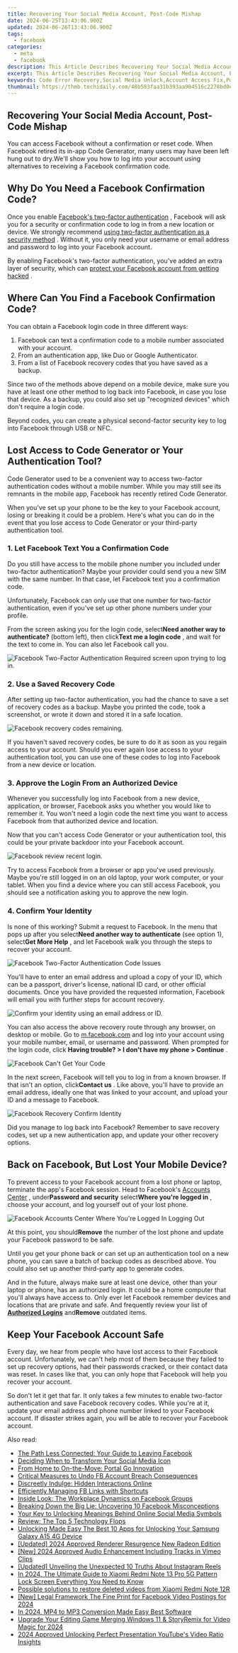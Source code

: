 ```yaml
---
title: Recovering Your Social Media Account, Post-Code Mishap
date: 2024-06-25T13:43:06.900Z
updated: 2024-06-26T13:43:06.900Z
tags:
  - facebook
categories:
  - meta
  - facebook
description: This Article Describes Recovering Your Social Media Account, Post-Code Mishap
excerpt: This Article Describes Recovering Your Social Media Account, Post-Code Mishap
keywords: Code Error Recovery,Social Media Unlock,Account Access Fix,Post-Mistake Strategies,Password Reset Tips,Social Platform Reentry,Digital Identity Restoration
thumbnail: https://thmb.techidaily.com/48b583faa31b393aa904516c2278bd0e1546bcda1fa4122648e108e1ee1f91de.jpg
---
```


## Recovering Your Social Media Account, Post-Code Mishap

 You can access Facebook without a confirmation or reset code. When Facebook retired its in-app Code Generator, many users may have been left hung out to dry.We'll show you how to log into your account using alternatives to receiving a Facebook confirmation code.

## Why Do You Need a Facebook Confirmation Code?

 Once you enable [Facebook's two-factor authentication](https://accountscenter.facebook.com/password%5Fand%5Fsecurity/two%5Ffactor) , Facebook will ask you for a security or confirmation code to log in from a new location or device. We strongly recommend [using two-factor authentication as a security method](http://www.makeuseof.com/tag/what-is-two-factor-authentication-and-why-you-should-use-it/) . Without it, you only need your username or email address and password to log into your Facebook account.

 By enabling Facebook's two-factor authentication, you've added an extra layer of security, which can [protect your Facebook account from getting hacked](https://www.makeuseof.com/tag/facebook-hacked-heres-tell-fix/) .

## Where Can You Find a Facebook Confirmation Code?

You can obtain a Facebook login code in three different ways:

1. Facebook can text a confirmation code to a mobile number associated with your account.
2. From an authentication app, like Duo or Google Authenticator.
3. From a list of Facebook recovery codes that you have saved as a backup.

 Since two of the methods above depend on a mobile device, make sure you have at least one other method to log back into Facebook, in case you lose that device. As a backup, you could also set up "recognized devices" which don't require a login code.

 Beyond codes, you can create a physical second-factor security key to log into Facebook through USB or NFC.

## Lost Access to Code Generator or Your Authentication Tool?

 Code Generator used to be a convenient way to access two-factor authentication codes without a mobile number. While you may still see its remnants in the mobile app, Facebook has recently retired Code Generator.

 When you've set up your phone to be the key to your Facebook account, losing or breaking it could be a problem. Here's what you can do in the event that you lose access to Code Generator or your third-party authentication tool.

### 1\. Let Facebook Text You a Confirmation Code

 Do you still have access to the mobile phone number you included under two-factor authentication? Maybe your provider could send you a new SIM with the same number. In that case, let Facebook text you a confirmation code.

 Unfortunately, Facebook can only use that one number for two-factor authentication, even if you've set up other phone numbers under your profile.

 From the screen asking you for the login code, select**Need another way to authenticate?** (bottom left), then click**Text me a login code** , and wait for the text to come in. You can also let Facebook call you.

![Facebook Two-Factor Authentication Required screen upon trying to log in.](https://static1.makeuseofimages.com/wordpress/wp-content/uploads/2021/07/Facebook-Two-Factor-Authentication-Required.jpg)

### 2\. Use a Saved Recovery Code

 After setting up two-factor authentication, you had the chance to save a set of recovery codes as a backup. Maybe you printed the code, took a screenshot, or wrote it down and stored it in a safe location.

![Facebook recovery codes remaining.](https://static1.makeuseofimages.com/wordpress/wp-content/uploads/2021/07/Facebook-Two-Factor-Authentication-Codes-Remaining.jpg)

 If you haven't saved recovery codes, be sure to do it as soon as you regain access to your account. Should you ever again lose access to your authentication tool, you can use one of these codes to log into Facebook from a new device or location.

### 3\. Approve the Login From an Authorized Device

 Whenever you successfully log into Facebook from a new device, application, or browser, Facebook asks you whether you would like to remember it. You won't need a login code the next time you want to access Facebook from that authorized device and location.

 Now that you can't access Code Generator or your authentication tool, this could be your private backdoor into your Facebook account.

![Facebook review recent login.](https://static1.makeuseofimages.com/wordpress/wp-content/uploads/2021/07/Facebook-Review-Recent-Login.jpg)

 Try to access Facebook from a browser or app you've used previously. Maybe you're still logged in on an old laptop, your work computer, or your tablet. When you find a device where you can still access Facebook, you should see a notification asking you to approve the new login.

### 4\. Confirm Your Identity

 Is none of this working? Submit a request to Facebook. In the menu that pops up after you select**Need another way to authenticate** (see option 1), select**Get More Help** , and let Facebook walk you through the steps to recover your account.

![Facebook Two-Factor Authentication Code Issues](https://static1.makeuseofimages.com/wordpress/wp-content/uploads/2021/07/Facebook-Ways-to-Authenticate-Login.jpg)

 You'll have to enter an email address and upload a copy of your ID, which can be a passport, driver's license, national ID card, or other official documents. Once you have provided the requested information, Facebook will email you with further steps for account recovery.

![Confirm your identity using an email address or ID.](https://static1.makeuseofimages.com/wordpress/wp-content/uploads/2021/07/Facebook-Confirm-Your-Identity.jpg)

 You can also access the above recovery route through any browser, on desktop or mobile. Go to [m.facebook.com](http://m.facebook.com) and log into your account using your mobile number, email, or username and password. When prompted for the login code, click **Having trouble? > I don't have my phone > Continue** .

![Facebook Can't Get Your Code](https://static1.makeuseofimages.com/wordpress/wp-content/uploads/2022/05/Facebook-Cant-Get-Your-Code.jpg)

 In the next screen, Facebook will tell you to log in from a known browser. If that isn't an option, click**Contact us** . Like above, you'll have to provide an email address, ideally one that was linked to your account, and upload your ID and a message to Facebook.

![Facebook Recovery Confirm Identity](https://static1.makeuseofimages.com/wordpress/wp-content/uploads/2023/05/facebook-recovery-confirm-identity.jpg)

 Did you manage to log back into Facebook? Remember to save recovery codes, set up a new authentication app, and update your other recovery options.

## Back on Facebook, But Lost Your Mobile Device?

 To prevent access to your Facebook account from a lost phone or laptop, terminate the app's Facebook session. Head to Facebook's [Accounts Center](https://accountscenter.facebook.com/?entry%5Fpoint=app%5Fsettings) , under**Password and security** select**Where you're logged in** , choose your account, and log yourself out of your lost phone.

![Facebook Accounts Center Where You're Logged In Logging Out](https://static1.makeuseofimages.com/wordpress/wp-content/uploads/2023/05/facebook-accounts-center-where-you-re-logged-in-logging-out.jpg)

 At this point, you should**Remove** the number of the lost phone and update your Facebook password to be safe.

 Until you get your phone back or can set up an authentication tool on a new phone, you can save a batch of backup codes as described above. You could also set up another third-party app to generate codes.

 And in the future, always make sure at least one device, other than your laptop or phone, has an authorized login. It could be a home computer that you'll always have access to. Only ever let Facebook remember devices and locations that are private and safe. And frequently review your list of [**Authorized Logins**](https://www.facebook.com/settings?tab=security&section=authorized%5Flogins&view) and**Remove** outdated items.

## Keep Your Facebook Account Safe

 Every day, we hear from people who have lost access to their Facebook account. Unfortunately, we can't help most of them because they failed to set up recovery options, had their passwords cracked, or their contact data was reset. In cases like that, you can only hope that Facebook will help you recover your account.

 So don't let it get that far. It only takes a few minutes to enable two-factor authentication and save Facebook recovery codes. While you're at it, update your email address and phone number linked to your Facebook account. If disaster strikes again, you will be able to recover your Facebook account.


<ins class="adsbygoogle"
     style="display:block"
     data-ad-format="autorelaxed"
     data-ad-client="ca-pub-7571918770474297"
     data-ad-slot="1223367746"></ins>



<ins class="adsbygoogle"
     style="display:block"
     data-ad-client="ca-pub-7571918770474297"
     data-ad-slot="8358498916"
     data-ad-format="auto"
     data-full-width-responsive="true"></ins>

<span class="atpl-alsoreadstyle">Also read:</span>
<div><ul>
<li><a href="https://facebook.techidaily.com/the-path-less-connected-your-guide-to-leaving-facebook/"><u>The Path Less Connected: Your Guide to Leaving Facebook</u></a></li>
<li><a href="https://facebook.techidaily.com/deciding-when-to-transform-your-social-media-icon/"><u>Deciding When to Transform Your Social Media Icon</u></a></li>
<li><a href="https://facebook.techidaily.com/from-home-to-on-the-move-portal-go-innovation/"><u>From Home to On-the-Move: Portal Go Innovation</u></a></li>
<li><a href="https://facebook.techidaily.com/critical-measures-to-undo-fb-account-breach-consequences/"><u>Critical Measures to Undo FB Account Breach Consequences</u></a></li>
<li><a href="https://facebook.techidaily.com/discreetly-indulge-hidden-interactions-online/"><u>Discreetly Indulge: Hidden Interactions Online</u></a></li>
<li><a href="https://facebook.techidaily.com/efficiently-managing-fb-links-with-shortcuts/"><u>Efficiently Managing FB Links with Shortcuts</u></a></li>
<li><a href="https://facebook.techidaily.com/inside-look-the-workplace-dynamics-on-facebook-groups/"><u>Inside Look: The Workplace Dynamics on Facebook Groups</u></a></li>
<li><a href="https://facebook.techidaily.com/breaking-down-the-big-lie-uncovering-10-facebook-misconceptions/"><u>Breaking Down the Big Lie: Uncovering 10 Facebook Misconceptions</u></a></li>
<li><a href="https://facebook.techidaily.com/your-key-to-unlocking-meanings-behind-online-social-media-symbols/"><u>Your Key to Unlocking Meanings Behind Online Social Media Symbols</u></a></li>
<li><a href="https://facebook.techidaily.com/review-the-top-5-technology-flops/"><u>Review: The Top 5 Technology Flops</u></a></li>
<li><a href="https://android-unlock.techidaily.com/unlocking-made-easy-the-best-10-apps-for-unlocking-your-samsung-galaxy-a15-4g-device-by-drfone-android/"><u>Unlocking Made Easy The Best 10 Apps for Unlocking Your Samsung Galaxy A15 4G Device</u></a></li>
<li><a href="https://screen-mirroring-recording.techidaily.com/updated-2024-approved-renderer-resurgence-new-radeon-edition/"><u>[Updated] 2024 Approved  Renderer Resurgence  New Radeon Edition</u></a></li>
<li><a href="https://vimeo-videos.techidaily.com/new-2024-approved-audio-enhancement-including-tracks-in-vimeo-clips/"><u>[New] 2024 Approved  Audio Enhancement  Including Tracks in Vimeo Clips</u></a></li>
<li><a href="https://instagram-video-recordings.techidaily.com/updated-unveiling-the-unexpected-10-truths-about-instagram-reels/"><u>[Updated] Unveiling the Unexpected  10 Truths About Instagram Reels</u></a></li>
<li><a href="https://unlock-android.techidaily.com/in-2024-the-ultimate-guide-to-xiaomi-redmi-note-13-pro-5g-pattern-lock-screen-everything-you-need-to-know-by-drfone-android/"><u>In 2024, The Ultimate Guide to Xiaomi Redmi Note 13 Pro 5G Pattern Lock Screen Everything You Need to Know</u></a></li>
<li><a href="https://review-topics.techidaily.com/possible-solutions-to-restore-deleted-videos-from-xiaomi-redmi-note-12r-by-fonelab-android-recover-video/"><u>Possible solutions to restore deleted videos from Xiaomi Redmi Note 12R</u></a></li>
<li><a href="https://facebook-clips.techidaily.com/new-legal-framework-the-fine-print-for-facebook-video-postings-for-2024/"><u>[New] Legal Framework  The Fine Print for Facebook Video Postings for 2024</u></a></li>
<li><a href="https://video-creation-software.techidaily.com/in-2024-mp4-to-mp3-conversion-made-easy-best-software/"><u>In 2024, MP4 to MP3 Conversion Made Easy Best Software</u></a></li>
<li><a href="https://some-skills.techidaily.com/upgrade-your-editing-game-merging-windows-11-and-storyremix-for-video-magic-for-2024/"><u>Upgrade Your Editing Game  Merging Windows 11 & StoryRemix for Video Magic for 2024</u></a></li>
<li><a href="https://youtube-stream.techidaily.com/2024-approved-unlocking-perfect-presentation-youtubes-video-ratio-insights/"><u>2024 Approved  Unlocking Perfect Presentation  YouTube's Video Ratio Insights</u></a></li>
</ul></div>
